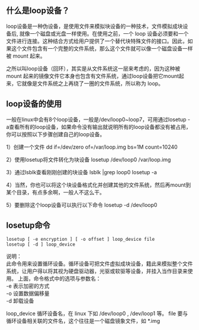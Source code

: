 ## 什么是loop设备？
loop设备是一种伪设备，是使用文件来模拟块设备的一种技术，文件模拟成块设备后, 就像一个磁盘或光盘一样使用。在使用之前，一个 loop 设备必须要和一个文件进行连接。这种结合方式给用户提供了一个替代块特殊文件的接口。因此，如果这个文件包含有一个完整的文件系统，那么这个文件就可以像一个磁盘设备一样被 mount 起来。

之所以叫loop设备（回环），其实是从文件系统这一层来考虑的，因为这种被 mount 起来的镜像文件它本身也包含有文件系统，通过loop设备把它mount起来，它就像是文件系统之上再绕了一圈的文件系统，所以称为 loop。

## loop设备的使用
一般在linux中会有8个loop设备，一般是/dev/loop0~loop7，可用通过losetup -a查看所有的loop设备，如果命令没有输出就说明所有的loop设备都没有被占用，你可以按照以下步骤创建自己的loop设备。

1）创建一个文件
dd if=/dev/zero of=/var/loop.img bs=1M count=10240

2）使用losetup将文件转化为块设备
losetup /dev/loop0 /var/loop.img

3）通过lsblk查看刚刚创建的块设备
lsblk |grep loop0
losetup -a

4）当然，你也可以将这个块设备格式化并创建其他的文件系统，然后再mount到某个目录，有点多余啊，一般人不这么干。

5）要删除这个loop设备可以执行以下命令
losetup -d /dev/loop0


## losetup命令

    losetup [ -e encryption ] [ -o offset ] loop_device file
    losetup [ -d ] loop_device

说明：             
此命令用来设置循环设备。循环设备可把文件虚拟成块设备，籍此来模拟整个文件系统，让用户得以将其视为硬盘驱动器，光驱或软驱等设备，并挂入当作目录来使用。
上面，命令格式中的选项与参数名：      
-e 表示加密的方式       
-o 设置数据偏移量     
-d 卸载设备      

loop_device 循环设备名，在 linux 下如 /dev/loop0 , /dev/loop1 等。
file 要与循环设备相关联的文件名，这个往往是一个磁盘镜象文件，如 *.img

